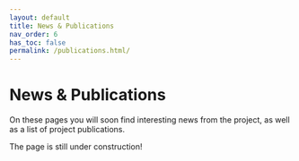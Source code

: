 ```yaml
---
layout: default
title: News & Publications
nav_order: 6
has_toc: false
permalink: /publications.html/
---
```

# News & Publications

On these pages you will soon find interesting news from the project, as well as a list of project publications.  
  
The page is still under construction!

